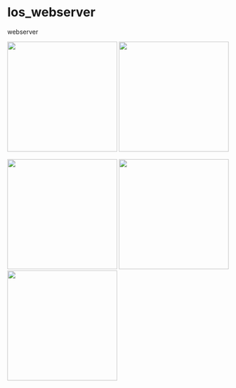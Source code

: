 # Ios_webserver
webserver

<img src="HttpGetResponse/images/Screenshot_2019-10-12-16-46-04-090_com.mehedi.user.tvshow.png" width="250dp" hight="500dp">         <img 
src="images/Screenshot_2019-10-12-16-48-04-556_com.miui.video.png" width="250dp" hight="500dp">

<img src="images/Screenshot_2019-10-12-16-32-31-202_com.mehedi.user.tvshow.png" width="250dp" hight="500dp">        <img 
src="images/Screenshot_2019-10-12-16-32-38-273_com.mehedi.user.tvshow.png" width="250dp" hight="500dp">             <img 
src="images/Screenshot_2019-10-12-16-33-20-003_com.mehedi.user.tvshow.png" width="250dp" hight="500dp">
